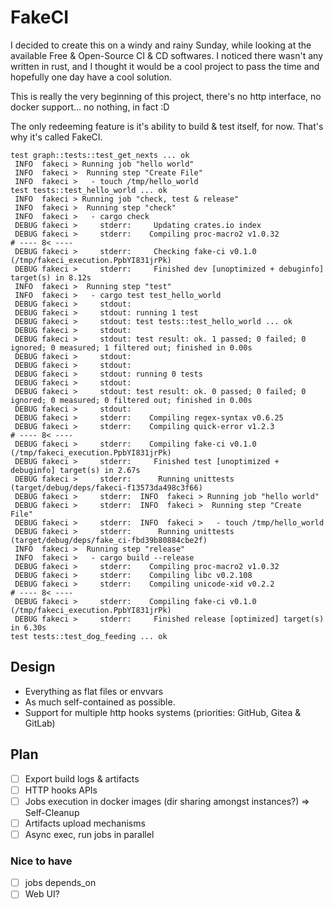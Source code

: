 # FakeCI

I decided to create this on a windy and rainy Sunday, while looking at the available Free & Open-Source CI & CD softwares.
I noticed there wasn't any written in rust, and I thought it would be a cool project to pass the time and hopefully one day have a cool solution.

This is really the very beginning of this project, there's no http interface, no docker support… no nothing, in fact :D

The only redeeming feature is it's ability to build & test itself, for now. That's why it's called FakeCI.

```text
test graph::tests::test_get_nexts ... ok
 INFO  fakeci > Running job "hello world"
 INFO  fakeci >  Running step "Create File"
 INFO  fakeci >   - touch /tmp/hello_world
test tests::test_hello_world ... ok
 INFO  fakeci > Running job "check, test & release"
 INFO  fakeci >  Running step "check"
 INFO  fakeci >   - cargo check
 DEBUG fakeci >     stderr:     Updating crates.io index
 DEBUG fakeci >     stderr:    Compiling proc-macro2 v1.0.32
# ---- 8< ----
 DEBUG fakeci >     stderr:     Checking fake-ci v0.1.0 (/tmp/fakeci_execution.PpbYI831jrPk)
 DEBUG fakeci >     stderr:     Finished dev [unoptimized + debuginfo] target(s) in 8.12s
 INFO  fakeci >  Running step "test"
 INFO  fakeci >   - cargo test test_hello_world
 DEBUG fakeci >     stdout:
 DEBUG fakeci >     stdout: running 1 test
 DEBUG fakeci >     stdout: test tests::test_hello_world ... ok
 DEBUG fakeci >     stdout:
 DEBUG fakeci >     stdout: test result: ok. 1 passed; 0 failed; 0 ignored; 0 measured; 1 filtered out; finished in 0.00s
 DEBUG fakeci >     stdout:
 DEBUG fakeci >     stdout:
 DEBUG fakeci >     stdout: running 0 tests
 DEBUG fakeci >     stdout:
 DEBUG fakeci >     stdout: test result: ok. 0 passed; 0 failed; 0 ignored; 0 measured; 0 filtered out; finished in 0.00s
 DEBUG fakeci >     stdout:
 DEBUG fakeci >     stderr:    Compiling regex-syntax v0.6.25
 DEBUG fakeci >     stderr:    Compiling quick-error v1.2.3
# ---- 8< ----
 DEBUG fakeci >     stderr:    Compiling fake-ci v0.1.0 (/tmp/fakeci_execution.PpbYI831jrPk)
 DEBUG fakeci >     stderr:     Finished test [unoptimized + debuginfo] target(s) in 2.67s
 DEBUG fakeci >     stderr:      Running unittests (target/debug/deps/fakeci-f13573da498c3f66)
 DEBUG fakeci >     stderr:  INFO  fakeci > Running job "hello world"
 DEBUG fakeci >     stderr:  INFO  fakeci >  Running step "Create File"
 DEBUG fakeci >     stderr:  INFO  fakeci >   - touch /tmp/hello_world
 DEBUG fakeci >     stderr:      Running unittests (target/debug/deps/fake_ci-fbd39b80884cbe2f)
 INFO  fakeci >  Running step "release"
 INFO  fakeci >   - cargo build --release
 DEBUG fakeci >     stderr:    Compiling proc-macro2 v1.0.32
 DEBUG fakeci >     stderr:    Compiling libc v0.2.108
 DEBUG fakeci >     stderr:    Compiling unicode-xid v0.2.2
# ---- 8< ----
 DEBUG fakeci >     stderr:    Compiling fake-ci v0.1.0 (/tmp/fakeci_execution.PpbYI831jrPk)
 DEBUG fakeci >     stderr:     Finished release [optimized] target(s) in 6.30s
test tests::test_dog_feeding ... ok
```

## Design

- Everything as flat files or envvars
- As much self-contained as possible.
- Support for multiple http hooks systems (priorities: GitHub, Gitea & GitLab)

## Plan

- [ ] Export build logs & artifacts
- [ ] HTTP hooks APIs
- [ ] Jobs execution in docker images (dir sharing amongst instances?) => Self-Cleanup
- [ ] Artifacts upload mechanisms
- [ ] Async exec, run jobs in parallel

### Nice to have

- [ ] jobs depends_on
- [ ] Web UI?